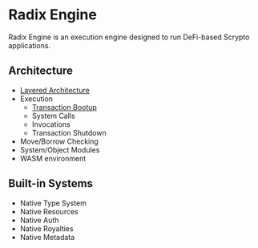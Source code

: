 # Radix Engine

Radix Engine is an execution engine designed to run DeFi-based Scrypto applications.

## Architecture
* [Layered Architecture](architecture.md)
* Execution
    * [Transaction Bootup](bootup.md)
    * System Calls
    * Invocations
    * Transaction Shutdown
* Move/Borrow Checking
* System/Object Modules
* WASM environment
 
## Built-in Systems
* Native Type System
* Native Resources
* Native Auth
* Native Royalties
* Native Metadata
